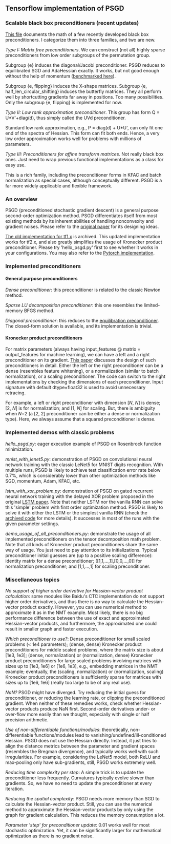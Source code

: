 ## Tensorflow implementation of PSGD  

### Scalable black box preconditioners (recent updates)
[This file](https://drive.google.com/file/d/1CTNx1q67_py87jn-0OI-vSLcsM1K7VsM/view?usp=sharing) documents the math of a few recently developed black box preconditioners. I categorize them into three families, and two are new. 

*Type I: Matrix free preconditioners*. We can construct (not all) highly sparse preconditioners from low order subgroups of the permutation group. 

Subgroup {e} induces the diagonal/Jacobi preconditioner. PSGD reduces to equilibrated SGD and AdaHessian exactly. It works, but not good enough without the help of momentum ([benchmarked here](https://github.com/lixilinx/psgd_tf/releases/tag/1.3)). 

Subgroup {e, flipping} induces the X-shape matrices. Subgroup {e, half_len_circular_shifting} induces the butterfly matrices. They all perform well by shortcutting gradients far away in positions. Too many possibilities. Only the subgroup {e, flipping} is implemented for now.  

*Type II: Low rank approximation preconditioner*. This group has form Q = U*V'+diag(d), thus simply called the UVd preconditioner. 

Standard low rank approximation, e.g., P = diag(d) + U*U', can only fit one end of the spectra of Hessian. This form can fit both ends. Hence, a very low order approximation works well for problems with millions of parameters. 

*Type III: Preconditioners for affine transform matrices*. Not really black box ones. Just need to wrap previous functional implementations as a class for easy use. 

This is a rich family, including the preconditioner forms in KFAC and batch normalization as special cases, although conceptually different. PSGD is a far more widely applicable and flexible framework. 

### An overview
PSGD (preconditioned stochastic gradient descent) is a general purpose second-order optimization method. PSGD differentiates itself from most existing methods by its inherent abilities of handling nonconvexity and gradient noises. Please refer to the [original paper](https://arxiv.org/abs/1512.04202) for its designing ideas. 

[The old implementation for tf1.x](https://github.com/lixilinx/psgd_tf/releases/tag/1.3) is archived. This updated implementation works for tf2.x, and also greatly simplifies the usage of Kronecker product preconditioner. Please try 'hello_psgd.py' first to see whether it works in your configurations. You may also refer to the [Pytorch implementation](https://github.com/lixilinx/psgd_torch).
### Implemented preconditioners 
#### General purpose preconditioners
*Dense preconditioner*: this preconditioner is related to the classic Newton method. 

*Sparse LU decomposition preconditioner*: this one resembles the limited-memory BFGS method. 

*Diagonal preconditioner*: this reduces to the [equilibration preconditioner](https://arxiv.org/abs/1502.04390). The closed-form solution is available, and its implementation is trivial.  
#### Kronecker product preconditioners
For matrix parameters (always having input_features @ matrix = output_features for machine learning), we can have a left and a right preconditioner on its gradient. [This paper](https://openreview.net/forum?id=Bye5SiAqKX) discusses the design of such preconditioners in detail. Either the left or the right preconditioner can be a dense (resembles feature whitening), or a normalization (similar to batch normalization), or a scaling preconditioner. The code can switch to the right implementations by checking the dimensions of each preconditioner. Input signature with default dtype=float32 is used to avoid unnecessary retracing.  

For example, a left or right preconditioner with dimension [*N*, *N*] is dense; [2, *N*] is for normalization; and [1, *N*] for scaling. But, there is ambiguity when *N*=2 (a [2, 2] preconditioner can be either a dense or normalization type). Here, we always assume that a squared preconditioner is dense.    

### Implemented demos with classic problems
*hello_psgd.py*: eager execution example of PSGD on Rosenbrock function minimization.

*mnist_with_lenet5.py*: demonstration of PSGD on convolutional neural network training with the classic LeNet5 for MNIST digits recognition. With multiple runs, PSGD is likely to achieve test classification error rate below 0.7%, which is considerably lower than other optimization methods like SGD, momentum, Adam, KFAC, etc.  

*lstm_with_xor_problem.py*: demonstration of PSGD on gated recurrent neural network training with the delayed XOR problem proposed in the original [LSTM paper](https://www.researchgate.net/publication/13853244_Long_Short-term_Memory). Note that neither LSTM nor the vanilla RNN can solve this 'simple' problem with first order optimization method. PSGD is likely to solve it with either the LSTM or the simplest vanilla RNN (check the [archived code](https://github.com/lixilinx/psgd_tf/releases/tag/1.3) for more details). It successes in most of the runs with the given parameter settings. 

*demo_usage_of_all_preconditioners.py*: demonstrate the usage of all implemented preconditioners on the tensor decomposition math problem. Note that all kinds of Kronecker product preconditioners share the same way of usage. You just need to pay attention to its initializations. Typical preconditioner initial guesses are (up to a positive scaling difference): identity matrix for a dense preconditioner; [[1,1,...,1],[0,0,...,0]] for normalization preconditioner; and [1,1,...,1] for scaling preconditioner.  

### Miscellaneous topics

*No support of higher order derivative for Hessian-vector product calculation*: some modules like Baidu's CTC implementation do not support higher order derivatives, and thus there is no way to calculate the Hessian-vector product exactly. However, you can use numerical method to approximate it as in the NMT example. Most likely, there is no big performance difference between the use of exact and approximated Hessian-vector products, and furthermore, the approximated one could result in smaller graph and faster execution.

*Which preconditioner to use?*: Dense preconditioner for small scaled problems (< 1e4 parameters); (dense, dense) Kronecker product preconditioners for middle scaled problems, where the matrix size is about [1e3, 1e3]; (dense, normalization) or (normalization, dense) Kronecker product preconditioners for large scaled problems involving matrices with sizes up to [1e3, 1e6] or [1e6, 1e3], e.g., embedding matrices in the NMT example; eventually, the (scaling, normalization) or (normalization, scaling) Kronecker product preconditioners is sufficiently sparse for matrices with sizes up to [1e6, 1e6] (really too large to be of any real use).

*NaN?* PSGD might have diverged. Try reducing the initial guess for preconditioner, or reducing the learning rate, or clipping the preconditioned gradient. When neither of these remedies works, check whether Hessian-vector products produce NaN first. Second-order derivatives under- or over-flow more easily than we thought, especially with single or half precision arithmetic. 

*Use of non-differentiable functions/modules*: theoretically, non-differentiable functions/modules lead to vanishing/undefined/ill-conditioned Hessian. PSGD does not use the Hessian directly. Instead, it just tries to align the distance metrics between the parameter and gradient spaces (resembles the Bregman divergence), and typically works well with such irregularities. For example, considering the LeNet5 model, both ReLU and max-pooling only have sub-gradients, still, PSGD works extremely well.  

*Reducing time complexity per step*: A simple trick is to update the preconditioner less frequently. Curvatures typically evolve slower than gradients. So, we have no need to update the preconditioner at every iteration.

*Reducing the spatial complexity*: PSGD needs more memory than SGD to calculate the Hessian-vector product. Still, you can use the numerical method to approximate the Hessian-vector products by only using the graph for gradient calculation. This reduces the memory consumption a lot. 

*Parameter 'step' for preconditioner update*: 0.01 works well for most stochastic optimization. Yet, it can be significantly larger for mathematical optimization as there is no gradient noise.
